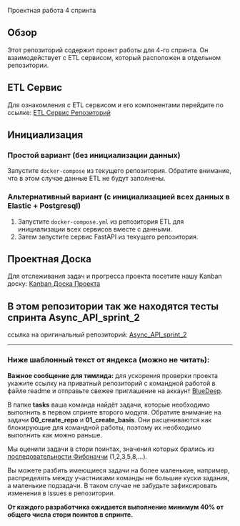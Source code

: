  Проектная работа 4 спринта

## Обзор
Этот репозиторий содержит проект работы для 4-го спринта. Он взаимодействует с ETL сервисом, который расположен в отдельном репозитории.

## ETL Сервис
Для ознакомления с ETL сервисом и его компонентами перейдите по ссылке:
[ETL Сервис Репозиторий](https://github.com/oruchkin/new_admin_panel_sprint_3/tree/main)

## Инициализация
### Простой вариант (без инициализации данных)
Запустите `docker-compose` из текущего репозитория. Обратите внимание, что в этом случае данные ETL не будут заполнены.


### Альтернативный вариант (с инициализацией всех данных в Elastic + Postgresql)
1. Запустите `docker-compose.yml` из репозитория ETL для инициализации всех сервисов вместе с данными.
2. Затем запустите сервис FastAPI из текущего репозитория.


## Проектная Доска
Для отслеживания задач и прогресса проекта посетите нашу Kanban доску:
[Kanban Доска Проекта](https://github.com/users/oruchkin/projects/4)


## В этом репозитории так же находятся тесты спринта Async_API_sprint_2
ссылка на оригинальный репозиторий: [Async_API_sprint_2](https://github.com/oruchkin/Async_API_sprint_2)



-----
### Ниже шаблонный текст от яндекса (можно не читать):

**Важное сообщение для тимлида:** для ускорения проверки проекта укажите ссылку на приватный репозиторий с командной работой в файле readme и отправьте свежее приглашение на аккаунт [BlueDeep](https://github.com/BigDeepBlue).

В папке **tasks** ваша команда найдёт задачи, которые необходимо выполнить в первом спринте второго модуля.  Обратите внимание на задачи **00_create_repo** и **01_create_basis**. Они расцениваются как блокирующие для командной работы, поэтому их необходимо выполнить как можно раньше.

Мы оценили задачи в стори поинтах, значения которых брались из [последовательности Фибоначчи](https://ru.wikipedia.org/wiki/Числа_Фибоначчи) (1,2,3,5,8,…).

Вы можете разбить имеющиеся задачи на более маленькие, например, распределять между участниками команды не большие куски задания, а маленькие подзадачи. В таком случае не забудьте зафиксировать изменения в issues в репозитории.

**От каждого разработчика ожидается выполнение минимум 40% от общего числа стори поинтов в спринте.**
